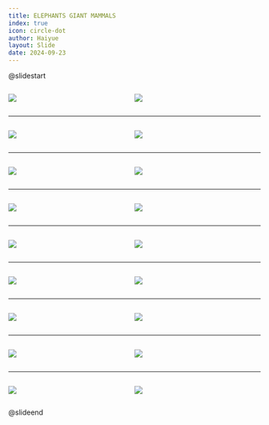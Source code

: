 ```yaml
---
title: ELEPHANTS GIANT MAMMALS
index: true
icon: circle-dot
author: Haiyue
layout: Slide
date: 2024-09-23
---
```

 
@slidestart

<div style="display:flex">
<div style="flex:1">

![](https://raw.githubusercontent.com/yclord/reading/refs/heads/master/english/Level-Y/ELEPHANTS%20GIANT%20MAMMALS/001.webp)
</div>
<div style="flex:1">

![](https://raw.githubusercontent.com/yclord/reading/refs/heads/master/english/Level-Y/ELEPHANTS%20GIANT%20MAMMALS/002.webp)
</div>
</div>

---

<div style="display:flex">
<div style="flex:1">

![](https://raw.githubusercontent.com/yclord/reading/refs/heads/master/english/Level-Y/ELEPHANTS%20GIANT%20MAMMALS/003.webp)
</div>
<div style="flex:1">

![](https://raw.githubusercontent.com/yclord/reading/refs/heads/master/english/Level-Y/ELEPHANTS%20GIANT%20MAMMALS/004.webp)
</div>
</div>

---

<div style="display:flex">
<div style="flex:1">

![](https://raw.githubusercontent.com/yclord/reading/refs/heads/master/english/Level-Y/ELEPHANTS%20GIANT%20MAMMALS/005.webp)
</div>
<div style="flex:1">

![](https://raw.githubusercontent.com/yclord/reading/refs/heads/master/english/Level-Y/ELEPHANTS%20GIANT%20MAMMALS/006.webp)
</div>
</div>

---

<div style="display:flex">
<div style="flex:1">

![](https://raw.githubusercontent.com/yclord/reading/refs/heads/master/english/Level-Y/ELEPHANTS%20GIANT%20MAMMALS/007.webp)
</div>
<div style="flex:1">

![](https://raw.githubusercontent.com/yclord/reading/refs/heads/master/english/Level-Y/ELEPHANTS%20GIANT%20MAMMALS/008.webp)
</div>
</div>

---

<div style="display:flex">
<div style="flex:1">

![](https://raw.githubusercontent.com/yclord/reading/refs/heads/master/english/Level-Y/ELEPHANTS%20GIANT%20MAMMALS/009.webp)
</div>
<div style="flex:1">

![](https://raw.githubusercontent.com/yclord/reading/refs/heads/master/english/Level-Y/ELEPHANTS%20GIANT%20MAMMALS/010.webp)
</div>
</div>

---

<div style="display:flex">
<div style="flex:1">

![](https://raw.githubusercontent.com/yclord/reading/refs/heads/master/english/Level-Y/ELEPHANTS%20GIANT%20MAMMALS/011.webp)
</div>
<div style="flex:1">

![](https://raw.githubusercontent.com/yclord/reading/refs/heads/master/english/Level-Y/ELEPHANTS%20GIANT%20MAMMALS/012.webp)
</div>
</div>

---

<div style="display:flex">
<div style="flex:1">

![](https://raw.githubusercontent.com/yclord/reading/refs/heads/master/english/Level-Y/ELEPHANTS%20GIANT%20MAMMALS/013.webp)
</div>
<div style="flex:1">

![](https://raw.githubusercontent.com/yclord/reading/refs/heads/master/english/Level-Y/ELEPHANTS%20GIANT%20MAMMALS/014.webp)
</div>
</div>

---

<div style="display:flex">
<div style="flex:1">

![](https://raw.githubusercontent.com/yclord/reading/refs/heads/master/english/Level-Y/ELEPHANTS%20GIANT%20MAMMALS/015.webp)
</div>
<div style="flex:1">

![](https://raw.githubusercontent.com/yclord/reading/refs/heads/master/english/Level-Y/ELEPHANTS%20GIANT%20MAMMALS/016.webp)
</div>
</div>

---

<div style="display:flex">
<div style="flex:1">

![](https://raw.githubusercontent.com/yclord/reading/refs/heads/master/english/Level-Y/ELEPHANTS%20GIANT%20MAMMALS/017.webp)
</div>
<div style="flex:1">

![](https://raw.githubusercontent.com/yclord/reading/refs/heads/master/english/Level-Y/ELEPHANTS%20GIANT%20MAMMALS/018.webp)
</div>
</div>

@slideend